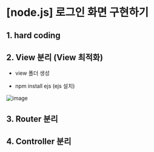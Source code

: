 # [node.js] 로그인 화면 구현하기

## 1. hard coding

## 2. View 분리 (View 최적화)

* view 폴더 생성

* npm install ejs (ejs 설치)

![image](https://github.com/jeongyeonhwang/node.js/assets/90510701/ece4279f-091e-460c-891a-a22f4f9e8ebf)

## 3. Router 분리


## 4. Controller 분리


